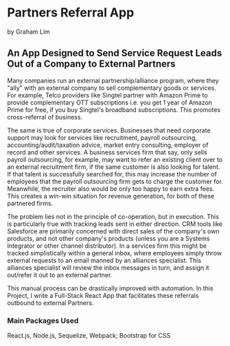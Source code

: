 # Partners Referral App

by Graham Lim

## An App Designed to Send Service Request Leads Out of a Company to External Partners

Many companies run an external partnership/alliance program, where they "ally" with an external company to sell complementary goods or services. For example, Telco providers like Singtel partner with Amazon Prime to provide complementary OTT subscriptions i.e. you get 1 year of Amazon Prime for free, if you buy Singtel's broadband subscriptions. This promotes cross-referral of business.

The same is true of corporate services. Businesses that need corporate support may look for services like recruitment, payroll outsourcing, accounting/audit/taxation advice, market entry consulting, employer of record and other services. A business services firm that say, only sells payroll outsourcing, for example, may want to refer an existing client over to an external recruitment firm, if the same customer is also looking for talent. If that talent is successfully searched for, this may increase the number of employees that the payroll outsourcing firm gets to charge the customer for. Meanwhile, the recruiter also would be only too happy to earn extra fees. This creates a win-win situation for revenue generation, for both of these partnered firms.

The problem lies not in the principle of co-operation, but in execution. This is particularly true with tracking leads sent in either direction. CRM tools like Salesforce are primarily concerned with direct sales of the company's own products, and not other company's products (unless you are a Systems Integrator or other channel distributor). In a services firm this might be tracked simplistically within a general inbox, where employees simply throw external requests to an email manned by an alliances specialist. This alliances specialist will review the inbox messages in turn, and assign it out/refer it out to an external partner.

This manual process can be drastically improved with automation. In this Project, I write a Full-Stack React App that facilitates these referrals outbound to external Partners.

### Main Packages Used

React.js, Node.js, Sequelize, Webpack; Bootstrap for CSS
